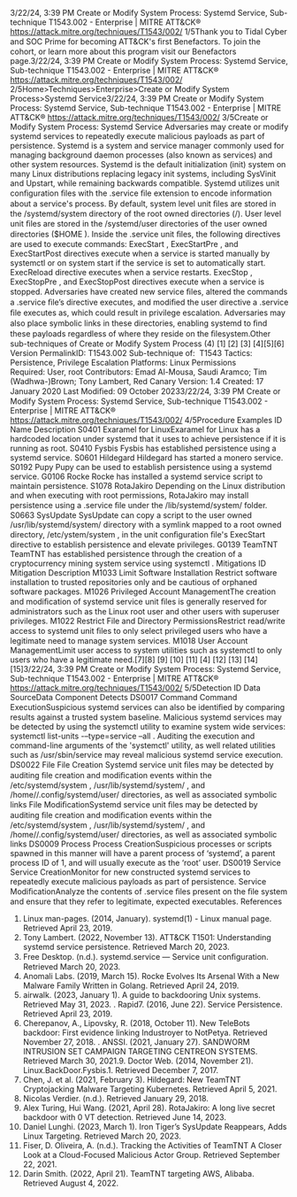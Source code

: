 3/22/24, 3:39 PM Create or Modify System Process: Systemd Service, Sub-technique T1543.002 - Enterprise | MITRE ATT&CK®
https://attack.mitre.org/techniques/T1543/002/ 1/5Thank you to Tidal Cyber and SOC Prime for becoming ATT&CK's ﬁrst Benefactors. To join the cohort, or learn more about this program visit our
Benefactors page.3/22/24, 3:39 PM Create or Modify System Process: Systemd Service, Sub-technique T1543.002 - Enterprise | MITRE ATT&CK®
https://attack.mitre.org/techniques/T1543/002/ 2/5Home>Techniques>Enterprise>Create or Modify System Process>Systemd Service3/22/24, 3:39 PM Create or Modify System Process: Systemd Service, Sub-technique T1543.002 - Enterprise | MITRE ATT&CK®
https://attack.mitre.org/techniques/T1543/002/ 3/5Create or Modify System Process: Systemd Service
Adversaries may create or modify systemd services to repeatedly execute malicious payloads as part of persistence. Systemd is a system
and service manager commonly used for managing background daemon processes (also known as services) and other system resources.
Systemd is the default initialization (init) system on many Linux distributions replacing legacy init systems, including SysVinit and Upstart,
while remaining backwards compatible.
Systemd utilizes unit conﬁguration ﬁles with the .service ﬁle extension to encode information about a service's process. By default,
system level unit ﬁles are stored in the /systemd/system directory of the root owned directories (/). User level unit ﬁles are stored in the
/systemd/user directories of the user owned directories ($HOME ).
Inside the .service unit ﬁles, the following directives are used to execute commands:
ExecStart , ExecStartPre , and ExecStartPost directives execute when a service is started manually by systemctl or on system
start if the service is set to automatically start.
ExecReload directive executes when a service restarts.
ExecStop , ExecStopPre , and ExecStopPost directives execute when a service is stopped.
Adversaries have created new service ﬁles, altered the commands a .service ﬁle’s directive executes, and modiﬁed the user directive a
.service ﬁle executes as, which could result in privilege escalation. Adversaries may also place symbolic links in these directories, enabling
systemd to ﬁnd these payloads regardless of where they reside on the ﬁlesystem.Other sub-techniques of Create or Modify System Process (4)
[1]
[2]
[3]
[4][5][6]
Version PermalinkID: T1543.002
Sub-technique of:  T1543
 
Tactics: Persistence, Privilege Escalation
 
Platforms: Linux
 
Permissions Required: User, root
Contributors: Emad Al-Mousa, Saudi Aramco; Tim (Wadhwa-)Brown; Tony Lambert, Red Canary
Version: 1.4
Created: 17 January 2020
Last Modiﬁed: 09 October 20233/22/24, 3:39 PM Create or Modify System Process: Systemd Service, Sub-technique T1543.002 - Enterprise | MITRE ATT&CK®
https://attack.mitre.org/techniques/T1543/002/ 4/5Procedure Examples
ID Name Description
S0401 Exaramel for
LinuxExaramel for Linux has a hardcoded location under systemd that it uses to achieve persistence if it is
running as root.
S0410 Fysbis Fysbis has established persistence using a systemd service.
S0601 Hildegard Hildegard has started a monero service.
S0192 Pupy Pupy can be used to establish persistence using a systemd service.
G0106 Rocke Rocke has installed a systemd service script to maintain persistence.
S1078 RotaJakiro Depending on the Linux distribution and when executing with root permissions, RotaJakiro may install
persistence using a .service ﬁle under the /lib/systemd/system/ folder.
S0663 SysUpdate SysUpdate can copy a script to the user owned /usr/lib/systemd/system/ directory with a symlink
mapped to a root owned directory, /etc/ystem/system , in the unit conﬁguration ﬁle's ExecStart directive
to establish persistence and elevate privileges.
G0139 TeamTNT TeamTNT has established persistence through the creation of a cryptocurrency mining system service using
systemctl .
Mitigations
ID Mitigation Description
M1033 Limit Software Installation Restrict software installation to trusted repositories only and be cautious of orphaned software
packages.
M1026 Privileged Account
ManagementThe creation and modiﬁcation of systemd service unit ﬁles is generally reserved for
administrators such as the Linux root user and other users with superuser privileges.
M1022 Restrict File and Directory
PermissionsRestrict read/write access to systemd unit ﬁles to only select privileged users who have a
legitimate need to manage system services.
M1018 User Account
ManagementLimit user access to system utilities such as systemctl to only users who have a legitimate
need.[7][8]
[9]
[10]
[11]
[4]
[12]
[13]
[14][15]3/22/24, 3:39 PM Create or Modify System Process: Systemd Service, Sub-technique T1543.002 - Enterprise | MITRE ATT&CK®
https://attack.mitre.org/techniques/T1543/002/ 5/5Detection
ID Data SourceData Component Detects
DS0017 Command Command
ExecutionSuspicious systemd services can also be identiﬁed by comparing results against a trusted
system baseline. Malicious systemd services may be detected by using the systemctl utility to
examine system wide services: systemctl list-units -–type=service –all . Auditing the
execution and command-line arguments of the 'systemctl' utility, as well related utilities such
as /usr/sbin/service may reveal malicious systemd service execution.
DS0022 File File Creation Systemd service unit ﬁles may be detected by auditing ﬁle creation and modiﬁcation events
within the /etc/systemd/system , /usr/lib/systemd/system/ , and
/home//.config/systemd/user/ directories, as well as associated symbolic links
File
ModiﬁcationSystemd service unit ﬁles may be detected by auditing ﬁle creation and modiﬁcation events
within the /etc/systemd/system , /usr/lib/systemd/system/ , and
/home//.config/systemd/user/ directories, as well as associated symbolic links
DS0009 Process Process
CreationSuspicious processes or scripts spawned in this manner will have a parent process of
‘systemd’, a parent process ID of 1, and will usually execute as the ‘root’ user.
DS0019 Service Service
CreationMonitor for new constructed systemd services to repeatedly execute malicious payloads as
part of persistence.
Service
ModiﬁcationAnalyze the contents of .service ﬁles present on the ﬁle system and ensure that they refer
to legitimate, expected executables.
References
1. Linux man-pages. (2014, January). systemd(1) - Linux manual
page. Retrieved April 23, 2019.
2. Tony Lambert. (2022, November 13). ATT&CK T1501:
Understanding systemd service persistence. Retrieved March
20, 2023.
3. Free Desktop. (n.d.). systemd.service — Service unit
conﬁguration. Retrieved March 20, 2023.
4. Anomali Labs. (2019, March 15). Rocke Evolves Its Arsenal
With a New Malware Family Written in Golang. Retrieved April
24, 2019.
5. airwalk. (2023, January 1). A guide to backdooring Unix
systems. Retrieved May 31, 2023.
 . Rapid7. (2016, June 22). Service Persistence. Retrieved April
23, 2019.
7. Cherepanov, A., Lipovsky, R. (2018, October 11). New TeleBots
backdoor: First evidence linking Industroyer to NotPetya.
Retrieved November 27, 2018.
 . ANSSI. (2021, January 27). SANDWORM INTRUSION SET
CAMPAIGN TARGETING CENTREON SYSTEMS. Retrieved
March 30, 2021.9. Doctor Web. (2014, November 21). Linux.BackDoor.Fysbis.1.
Retrieved December 7, 2017.
10. Chen, J. et al. (2021, February 3). Hildegard: New TeamTNT
Cryptojacking Malware Targeting Kubernetes. Retrieved April
5, 2021.
11. Nicolas Verdier. (n.d.). Retrieved January 29, 2018.
12. Alex Turing, Hui Wang. (2021, April 28). RotaJakiro: A long live
secret backdoor with 0 VT detection. Retrieved June 14, 2023.
13. Daniel Lunghi. (2023, March 1). Iron Tiger’s SysUpdate
Reappears, Adds Linux Targeting. Retrieved March 20, 2023.
14. Fiser, D. Oliveira, A. (n.d.). Tracking the Activities of TeamTNT
A Closer Look at a Cloud-Focused Malicious Actor Group.
Retrieved September 22, 2021.
15. Darin Smith. (2022, April 21). TeamTNT targeting AWS,
Alibaba. Retrieved August 4, 2022.